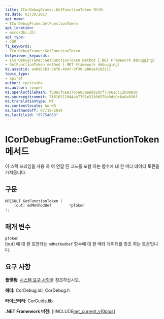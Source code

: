 ```yaml
---
title: ICorDebugFrame::GetFunctionToken 메서드
ms.date: 03/30/2017
api_name:
- ICorDebugFrame.GetFunctionToken
api_location:
- mscordbi.dll
api_type:
- COM
f1_keywords:
- ICorDebugFrame::GetFunctionToken
helpviewer_keywords:
- ICorDebugFrame::GetFunctionToken method [.NET Framework debugging]
- GetFunctionToken method [.NET Framework debugging]
ms.assetid: a46925b3-3bf8-404f-9f30-a86ae41032c1
topic_type:
- apiref
author: rpetrusha
ms.author: ronpet
ms.openlocfilehash: f50e5fcee3705e05aeed820cf736613c12b00e50
ms.sourcegitcommit: 7f616512044ab7795e32806578e8dc0c6a0e038f
ms.translationtype: MT
ms.contentlocale: ko-KR
ms.lasthandoff: 07/10/2019
ms.locfileid: "67754863"
---
```

# <a name="icordebugframegetfunctiontoken-method"></a>ICorDebugFrame::GetFunctionToken 메서드
이 스택 프레임을 사용 하 여 연결 된 코드를 포함 하는 함수에 대 한 메타 데이터 토큰을 가져옵니다.  
  
## <a name="syntax"></a>구문  
  
```cpp  
HRESULT GetFunctionToken (  
    [out] mdMethodDef        *pToken  
);  
```  
  
## <a name="parameters"></a>매개 변수  
 `pToken`  
 [out] 에 대 한 포인터는 `mdMethodDef` 함수에 대 한 메타 데이터를 참조 하는 토큰입니다.  
  
## <a name="requirements"></a>요구 사항  
 **플랫폼:** [시스템 요구 사항](../../../../docs/framework/get-started/system-requirements.md)을 참조하십시오.  
  
 **헤더:** CorDebug.idl, CorDebug.h  
  
 **라이브러리:** CorGuids.lib  
  
 **.NET Framework 버전:** [!INCLUDE[net_current_v10plus](../../../../includes/net-current-v10plus-md.md)]
